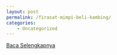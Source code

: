 ```yaml
---
layout: post
permalink: /firasat-mimpi-beli-kambing/
categories:
    - Uncategorized
---
```


[Baca Selengkapnya](/10)